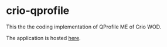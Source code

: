 # crio-qprofile

This the the coding implementation of QProfile ME of Crio WOD.

The application is hosted <a href="https://skmitra-crio-qprofile.netlify.app/">here</a>.
